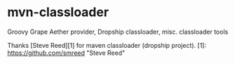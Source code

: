 # mvn-classloader
Groovy Grape Aether provider, Dropship classloader, misc. classloader tools

Thanks [Steve Reed][1] for maven classloader (dropship project).
[1]: https://github.com/smreed "Steve Reed"
